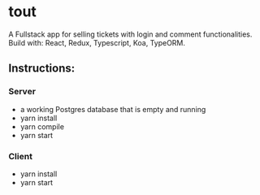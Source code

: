 # tout
A Fullstack app for selling tickets with login and comment functionalities. Build with: React, Redux, Typescript, Koa, TypeORM.

## Instructions:

### Server 
- a working Postgres database that is empty and running
- yarn install
- yarn compile
- yarn start

### Client
- yarn install
- yarn start
